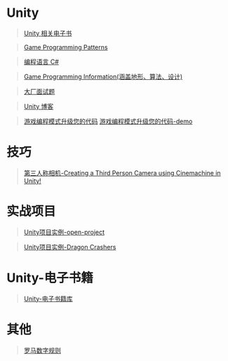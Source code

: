 # Unity

>[Unity 相关电子书](https://unity.com/how-to)

>[Game Programming Patterns](http://gameprogrammingpatterns.com/contents.html)

>[编程语言 C# ](https://dotnet.microsoft.com/zh-cn/learn/csharp)

>[Game Programming Information(涵盖地形、算法、设计)](http://www-cs-students.stanford.edu/~amitp/gameprog.html#design)

>[大厂面试题](https://github.com/afatcoder/LeetcodeTop)

>[Unity 博客](https://blog.unity.com/)

>[游戏编程模式升级您的代码](https://resources.unity.com/games/level-up-your-code-with-game-programming-patterns)
>[游戏编程模式升级您的代码-demo](https://github.com/Unity-Technologies/game-programming-patterns-demo)

# 技巧
>[第三人称相机-Creating a Third Person Camera using Cinemachine in Unity! ](https://www.youtube.com/watch?v=537B1kJp9YQ)

# 实战项目
>[Unity项目实例-open-project](https://github.com/UnityTechnologies/open-project-1)

>[Unity项目实例-Dragon Crashers](https://blog.unity.com/games/get-to-know-dragon-crashers-our-latest-2d-sample-project)

# Unity-电子书籍
>[Unity-电子书籍库](https://unity.com/how-to#2d)


# 其他
>[罗马数字规则](https://b2b.partcommunity.com/community/knowledge/zh_CN/detail/10753/%E7%BD%97%E9%A9%AC%E6%95%B0%E5%AD%97#knowledge_article)


